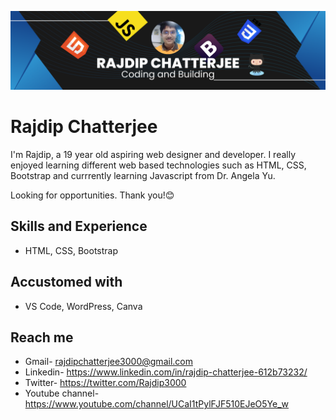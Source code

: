 ![Design and Development](https://github.com/RajdipChatterjee/RajdipChatterjee/blob/main/images/Profile%20Banner%20image.png?raw=true)
# Rajdip Chatterjee

I'm Rajdip, a 19 year old aspiring web designer and developer. I really enjoyed learning different web based technologies such as HTML, CSS, Bootstrap and currrently learning Javascript from Dr. Angela Yu. 

Looking for opportunities.
Thank you!😊

## Skills and Experience

* HTML, CSS, Bootstrap

## Accustomed with

* VS Code, WordPress, Canva

## Reach me

* Gmail- rajdipchatterjee3000@gmail.com
* Linkedin- https://www.linkedin.com/in/rajdip-chatterjee-612b73232/
* Twitter- https://twitter.com/Rajdip3000
* Youtube channel- https://www.youtube.com/channel/UCaI1tPylFJF510EJeO5Ye_w
